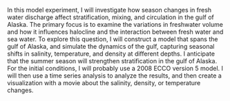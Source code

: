 
In this model experiment, I will investigate how season changes in fresh water discharge affect stratification, mixing, and circulation in the gulf of Alaska. The primary focus is to examine the variations in freshwater volume and how it influences halocline and the interaction between fresh water and sea water. To explore this question, I will construct a model that spans the gulf of Alaska, and simulate the dynamics of the gulf, capturing seasonal shifts in salinity, temperature, and density at different depths. I anticipate that the summer season will strengthen stratification in the gulf of Alaska.  For the initial conditions, I will probably use a 2008 ECCO version 5 model. I will then use a time series analysis to analyze the results, and then create a visualization with a movie about the salinity, density, or temperature changes.
